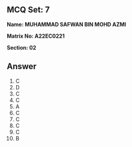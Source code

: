 ## MCQ Set:   7

**Name: MUHAMMAD SAFWAN BIN MOHD AZMI**

**Matrix No: A22EC0221**

**Section: 02**

## Answer
1. C
2. D
3. C
4. C
5. A
6. C
7. C
8. C
9. C
10. B


